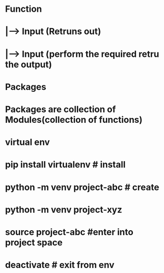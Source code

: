#  Function
#        |--> Input (Retruns out)
#                |--> Input (perform the required retru the output)


# Packages 
# Packages are collection of Modules(collection of functions)

# virtual env
# pip install virtualenv # install
# python -m venv project-abc # create 
# python -m venv project-xyz 
# source project-abc #enter into project space
# deactivate # exit from env
